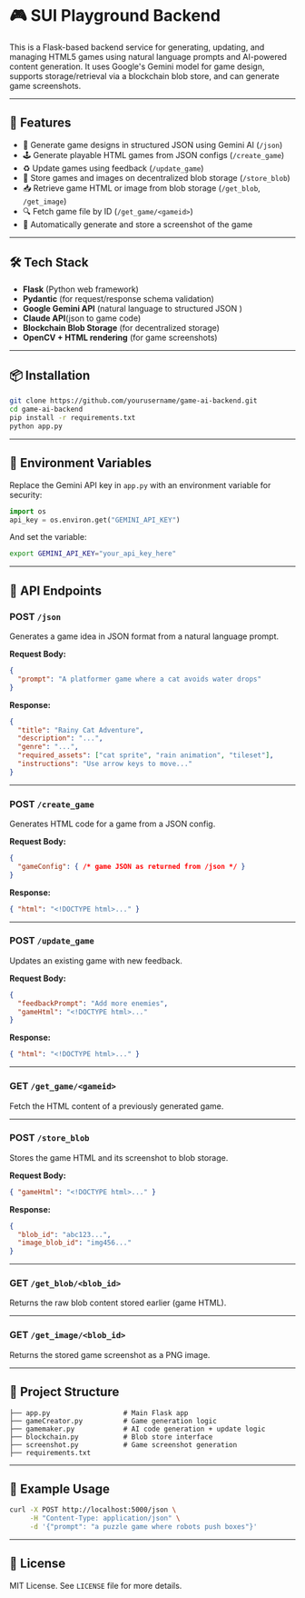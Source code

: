 # 🎮 SUI Playground Backend

This is a Flask-based backend service for generating, updating, and managing HTML5 games using natural language prompts and AI-powered content generation. It uses Google's Gemini model for game design, supports storage/retrieval via a blockchain blob store, and can generate game screenshots.

---

## 🚀 Features

- 🎨 Generate game designs in structured JSON using Gemini AI (`/json`)
- 🕹️ Generate playable HTML games from JSON configs (`/create_game`)
- ♻️ Update games using feedback (`/update_game`)
- 💾 Store games and images on decentralized blob storage (`/store_blob`)
- 📥 Retrieve game HTML or image from blob storage (`/get_blob`, `/get_image`)
- 🔍 Fetch game file by ID (`/get_game/<gameid>`)
- 📸 Automatically generate and store a screenshot of the game

---

## 🛠️ Tech Stack

- **Flask** (Python web framework)
- **Pydantic** (for request/response schema validation)
- **Google Gemini API** (natural language to structured JSON )
- **Claude API**(json to game code) 
- **Blockchain Blob Storage** (for decentralized storage)
- **OpenCV + HTML rendering** (for game screenshots)

---

## 📦 Installation

```bash
git clone https://github.com/yourusername/game-ai-backend.git
cd game-ai-backend
pip install -r requirements.txt
python app.py
```

---

## 🔐 Environment Variables

Replace the Gemini API key in `app.py` with an environment variable for security:

```python
import os
api_key = os.environ.get("GEMINI_API_KEY")
```

And set the variable:

```bash
export GEMINI_API_KEY="your_api_key_here"
```

---

## 📡 API Endpoints

### POST `/json`

Generates a game idea in JSON format from a natural language prompt.

**Request Body:**
```json
{
  "prompt": "A platformer game where a cat avoids water drops"
}
```

**Response:**
```json
{
  "title": "Rainy Cat Adventure",
  "description": "...",
  "genre": "...",
  "required_assets": ["cat sprite", "rain animation", "tileset"],
  "instructions": "Use arrow keys to move..."
}
```

---

### POST `/create_game`

Generates HTML code for a game from a JSON config.

**Request Body:**
```json
{
  "gameConfig": { /* game JSON as returned from /json */ }
}
```

**Response:**
```json
{ "html": "<!DOCTYPE html>..." }
```

---

### POST `/update_game`

Updates an existing game with new feedback.

**Request Body:**
```json
{
  "feedbackPrompt": "Add more enemies",
  "gameHtml": "<!DOCTYPE html>..."
}
```

**Response:**
```json
{ "html": "<!DOCTYPE html>..." }
```

---

### GET `/get_game/<gameid>`

Fetch the HTML content of a previously generated game.

---

### POST `/store_blob`

Stores the game HTML and its screenshot to blob storage.

**Request Body:**
```json
{ "gameHtml": "<!DOCTYPE html>..." }
```

**Response:**
```json
{
  "blob_id": "abc123...",
  "image_blob_id": "img456..."
}
```

---

### GET `/get_blob/<blob_id>`

Returns the raw blob content stored earlier (game HTML).

---

### GET `/get_image/<blob_id>`

Returns the stored game screenshot as a PNG image.

---

## 📂 Project Structure

```
├── app.py                  # Main Flask app
├── gameCreator.py          # Game generation logic
├── gamemaker.py            # AI code generation + update logic
├── blockchain.py           # Blob store interface
├── screenshot.py           # Game screenshot generation
├── requirements.txt
```

---

## 🧪 Example Usage

```bash
curl -X POST http://localhost:5000/json \
     -H "Content-Type: application/json" \
     -d '{"prompt": "a puzzle game where robots push boxes"}'
```

---

## 📄 License

MIT License. See `LICENSE` file for more details.

